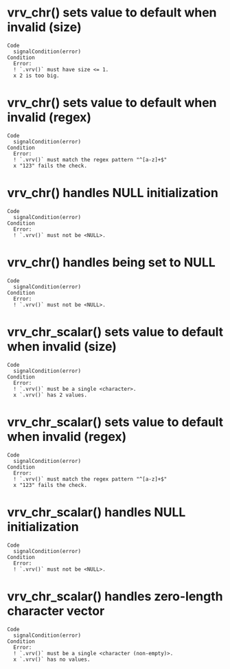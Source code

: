 # vrv_chr() sets value to default when invalid (size)

    Code
      signalCondition(error)
    Condition
      Error:
      ! `.vrv()` must have size <= 1.
      x 2 is too big.

# vrv_chr() sets value to default when invalid (regex)

    Code
      signalCondition(error)
    Condition
      Error:
      ! `.vrv()` must match the regex pattern "^[a-z]+$"
      x "123" fails the check.

# vrv_chr() handles NULL initialization

    Code
      signalCondition(error)
    Condition
      Error:
      ! `.vrv()` must not be <NULL>.

# vrv_chr() handles being set to NULL

    Code
      signalCondition(error)
    Condition
      Error:
      ! `.vrv()` must not be <NULL>.

# vrv_chr_scalar() sets value to default when invalid (size)

    Code
      signalCondition(error)
    Condition
      Error:
      ! `.vrv()` must be a single <character>.
      x `.vrv()` has 2 values.

# vrv_chr_scalar() sets value to default when invalid (regex)

    Code
      signalCondition(error)
    Condition
      Error:
      ! `.vrv()` must match the regex pattern "^[a-z]+$"
      x "123" fails the check.

# vrv_chr_scalar() handles NULL initialization

    Code
      signalCondition(error)
    Condition
      Error:
      ! `.vrv()` must not be <NULL>.

# vrv_chr_scalar() handles zero-length character vector

    Code
      signalCondition(error)
    Condition
      Error:
      ! `.vrv()` must be a single <character (non-empty)>.
      x `.vrv()` has no values.

